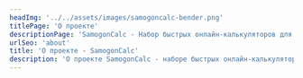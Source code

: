 ```yaml
---
headImg: '../../assets/images/samogoncalc-bender.png'
titlePage: 'О проекте'
descriptionPage: 'SamogonCalc - Набор быстрых онлайн-калькуляторов для винокуров и самогонщиков'
urlSeo: 'about'
title: 'О проекте - SamogonCalc'
description: 'О проекте SamogonCalc - наборе быстрых онлайн-калькуляторов для винокуров и самогонщиков'
---
```

